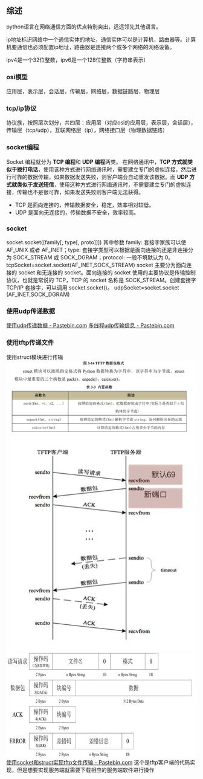 ## 综述
python语言在网络通信方面的优点特别突出，远远领先其他语言。

ip地址标识网络中一个通信实体的地址，通信实体可以是计算机，路由器等。计算机要通信也必须配置ip地址，路由器是连接两个或多个网络的网络设备。

ipv4是一个32位整数，ipv6是一个128位整数（字符串表示）


### osi模型
应用层，表示层，会话层，传输层，网络层，数据链路层，物理层

### tcp/ip协议
协议族，按照层次划分，共四层：应用层（对应osi的应用层，表示层，会话层），传输层（tcp/udp），互联网络层（ip），网络接口层（物理数据链路）

### socket编程
Socket 编程就分为 **TCP 编程**和 **UDP 编程**两类。
在网络通讯中，**TCP 方式就类似于拨打电话**，使用该种方式进行网络通讯时，需要建立专门的虚拟连接，然后进行可靠的数据传输，如果数据发送失败，则客户端会自动重发该数据。而 **UDP 方式就类似于发送短信**，使用这种方式进行网络通讯时，不需要建立专门的虚拟连接，传输也不是很可靠，如果发送失败则客户端无法获得。

- TCP 是面向连接的，传输数据安全，稳定，效率相对较低。 
- UDP 是面向无连接的，传输数据不安全，效率较高。

### socket
socket.socket([family[, type[, proto]]])
其中参数 family: 套接字家族可以使 AF_UNIX 或者 AF_INET；type: 套接字类型可以根据是面向连接的还是非连接分为 SOCK_STREAM 或 SOCK_DGRAM；protocol: 一般不填默认为 0。
tcpSocket=socket.socket(AF_INET,SOCK_STREAM)
socket 主要分为面向连接的 socket 和无连接的 socket。面向连接的 socket 使用的主要协议是传输控制协议，也就是常说的 TCP，TCP 的 socket 名称是 SOCK_STREAM。创建套接字 TCP/IP 套接字，可以调用 socket.socket()。
udpSocket=socket.socket (AF_INET,SOCK_DGRAM)


### 使用udp传递数据
[使用udp传递数据 - Pastebin.com](https://pastebin.com/UhaXnpBp)
[多线程udp传输信息 - Pastebin.com](https://pastebin.com/s6Ba10bZ)

### 使用tftp传递文件
使用struct模块进行传输
![输入图片说明](/imgs/2024-10-14/7V5VOEu9j32VKOcQ.png)
![输入图片说明](/imgs/2024-10-14/llwIx2jbgMoMxDgD.png)
![输入图片说明](/imgs/2024-10-14/2nOR61lVDvXqclGA.png)
[使用socket和struct实现tftp文件传输 - Pastebin.com](https://pastebin.com/nWAhvshP)
这个是tftp客户端的代码实现，但是想要实现服务端就需要下载相应的服务端软件进行操作


<!--stackedit_data:
eyJoaXN0b3J5IjpbLTE5MTg2MDE3NzYsNzMwNzQ3Nzk0LDMxNT
c3NTAxLDYwNjU4MzM5OCwtMTE2MjkyNjM1OCw5NjU5ODcwODAs
LTE3ODM5MjE4MDQsLTc5MzI3MzI5NV19
-->